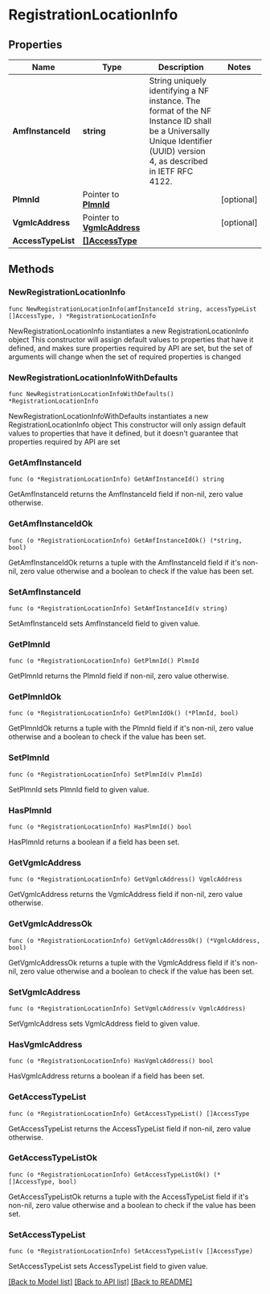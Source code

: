 # RegistrationLocationInfo

## Properties

Name | Type | Description | Notes
------------ | ------------- | ------------- | -------------
**AmfInstanceId** | **string** | String uniquely identifying a NF instance. The format of the NF Instance ID shall be a  Universally Unique Identifier (UUID) version 4, as described in IETF RFC 4122.   | 
**PlmnId** | Pointer to [**PlmnId**](PlmnId.md) |  | [optional] 
**VgmlcAddress** | Pointer to [**VgmlcAddress**](VgmlcAddress.md) |  | [optional] 
**AccessTypeList** | [**[]AccessType**](AccessType.md) |  | 

## Methods

### NewRegistrationLocationInfo

`func NewRegistrationLocationInfo(amfInstanceId string, accessTypeList []AccessType, ) *RegistrationLocationInfo`

NewRegistrationLocationInfo instantiates a new RegistrationLocationInfo object
This constructor will assign default values to properties that have it defined,
and makes sure properties required by API are set, but the set of arguments
will change when the set of required properties is changed

### NewRegistrationLocationInfoWithDefaults

`func NewRegistrationLocationInfoWithDefaults() *RegistrationLocationInfo`

NewRegistrationLocationInfoWithDefaults instantiates a new RegistrationLocationInfo object
This constructor will only assign default values to properties that have it defined,
but it doesn't guarantee that properties required by API are set

### GetAmfInstanceId

`func (o *RegistrationLocationInfo) GetAmfInstanceId() string`

GetAmfInstanceId returns the AmfInstanceId field if non-nil, zero value otherwise.

### GetAmfInstanceIdOk

`func (o *RegistrationLocationInfo) GetAmfInstanceIdOk() (*string, bool)`

GetAmfInstanceIdOk returns a tuple with the AmfInstanceId field if it's non-nil, zero value otherwise
and a boolean to check if the value has been set.

### SetAmfInstanceId

`func (o *RegistrationLocationInfo) SetAmfInstanceId(v string)`

SetAmfInstanceId sets AmfInstanceId field to given value.


### GetPlmnId

`func (o *RegistrationLocationInfo) GetPlmnId() PlmnId`

GetPlmnId returns the PlmnId field if non-nil, zero value otherwise.

### GetPlmnIdOk

`func (o *RegistrationLocationInfo) GetPlmnIdOk() (*PlmnId, bool)`

GetPlmnIdOk returns a tuple with the PlmnId field if it's non-nil, zero value otherwise
and a boolean to check if the value has been set.

### SetPlmnId

`func (o *RegistrationLocationInfo) SetPlmnId(v PlmnId)`

SetPlmnId sets PlmnId field to given value.

### HasPlmnId

`func (o *RegistrationLocationInfo) HasPlmnId() bool`

HasPlmnId returns a boolean if a field has been set.

### GetVgmlcAddress

`func (o *RegistrationLocationInfo) GetVgmlcAddress() VgmlcAddress`

GetVgmlcAddress returns the VgmlcAddress field if non-nil, zero value otherwise.

### GetVgmlcAddressOk

`func (o *RegistrationLocationInfo) GetVgmlcAddressOk() (*VgmlcAddress, bool)`

GetVgmlcAddressOk returns a tuple with the VgmlcAddress field if it's non-nil, zero value otherwise
and a boolean to check if the value has been set.

### SetVgmlcAddress

`func (o *RegistrationLocationInfo) SetVgmlcAddress(v VgmlcAddress)`

SetVgmlcAddress sets VgmlcAddress field to given value.

### HasVgmlcAddress

`func (o *RegistrationLocationInfo) HasVgmlcAddress() bool`

HasVgmlcAddress returns a boolean if a field has been set.

### GetAccessTypeList

`func (o *RegistrationLocationInfo) GetAccessTypeList() []AccessType`

GetAccessTypeList returns the AccessTypeList field if non-nil, zero value otherwise.

### GetAccessTypeListOk

`func (o *RegistrationLocationInfo) GetAccessTypeListOk() (*[]AccessType, bool)`

GetAccessTypeListOk returns a tuple with the AccessTypeList field if it's non-nil, zero value otherwise
and a boolean to check if the value has been set.

### SetAccessTypeList

`func (o *RegistrationLocationInfo) SetAccessTypeList(v []AccessType)`

SetAccessTypeList sets AccessTypeList field to given value.



[[Back to Model list]](../README.md#documentation-for-models) [[Back to API list]](../README.md#documentation-for-api-endpoints) [[Back to README]](../README.md)


